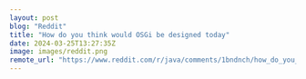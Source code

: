 ```yaml
---
layout: post
blog: "Reddit"
title: "How do you think would OSGi be designed today"
date: 2024-03-25T13:27:35Z
image: images/reddit.png
remote_url: "https://www.reddit.com/r/java/comments/1bndnch/how_do_you_think_would_osgi_be_designed_today/"
---
```

